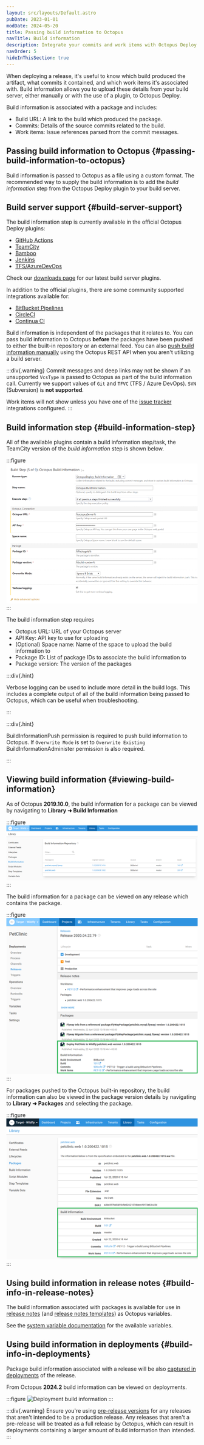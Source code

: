 ```yaml
---
layout: src/layouts/Default.astro
pubDate: 2023-01-01
modDate: 2024-05-20
title: Passing build information to Octopus
navTitle: Build information
description: Integrate your commits and work items with Octopus Deploy.
navOrder: 5
hideInThisSection: true
---
```


When deploying a release, it's useful to know which build produced the artifact, what commits it contained, and which work items it's associated with. Build information allows you to upload these details from your build server, either manually or with the use of a plugin, to Octopus Deploy.

Build information is associated with a package and includes:

- Build URL: A link to the build which produced the package.
- Commits: Details of the source commits related to the build.
- Work items: Issue references parsed from the commit messages.

## Passing build information to Octopus {#passing-build-information-to-octopus}

Build information is passed to Octopus as a file using a custom format. The recommended way to supply the build information is to add the _build information_ step from the Octopus Deploy plugin to your build server.

## Build server support {#build-server-support}

The build information step is currently available in the official Octopus Deploy plugins:

- [GitHub Actions](/docs/packaging-applications/build-servers/github-actions) 
- [TeamCity](/docs/packaging-applications/build-servers/teamcity) 
- [Bamboo](/docs/packaging-applications/build-servers/bamboo)
- [Jenkins](/docs/packaging-applications/build-servers/jenkins) 
- [TFS/AzureDevOps](/docs/packaging-applications/build-servers/tfs-azure-devops)

Check our [downloads page](https://octopus.com/downloads) for our latest build server plugins.

In addition to the official plugins, there are some community supported integrations available for:
- [BitBucket Pipelines](https://bitbucket.org/octopusdeploy/octopus-cli-run/src/master)
- [CircleCI](https://circleci.com/developer/orbs/orb/octopus-samples/octo-exp)
- [Continua CI](/docs/packaging-applications/build-servers/continua-ci)

Build information is independent of the packages that it relates to. You can pass build information to Octopus **before** the packages have been pushed to either the built-in repository or an external feed. You can also [push build information manually](https://octopus.com/blog/manually-push-build-information-to-octopus) using the Octopus REST API when you aren't utilizing a build server.

:::div{.warning}
Commit messages and deep links may not be shown if an unsupported `VcsType` is passed to Octopus as part of the build information call. Currently we support values of `Git` and `TFVC` (TFS / Azure DevOps). `SVN` (Subversion) is **not supported**.

Work items will not show unless you have one of the [issue tracker](/docs/releases/issue-tracking) integrations configured.
:::

## Build information step {#build-information-step}

All of the available plugins contain a build information step/task, the TeamCity version of the _build information_ step is shown below. 

:::figure
![TeamCity build information Step](/docs/packaging-applications/build-servers/build-information/images/build-information-step.png)
:::

The build information step requires
- Octopus URL: URL of your Octopus server
- API Key: API key to use for uploading
- (Optional) Space name: Name of the space to upload the build information to
- Package ID: List of package IDs to associate the build information to
- Package version: The version of the packages

:::div{.hint}

Verbose logging can be used to include more detail in the build logs. This includes a complete output of all of the build information being passed to Octopus, which can be useful when troubleshooting.

:::

:::div{.hint}

BuildInformationPush permission is required to push build information to Octopus. If `Overwrite Mode` is set to `Overwrite Existing` BuildInformationAdminister permission is also required.

:::

## Viewing build information {#viewing-build-information}

As of Octopus **2019.10.0**, the build information for a package can be viewed by navigating to **Library ➜ Build Information**

:::figure
![Library Build information](/docs/packaging-applications/build-servers/build-information/images/library-build-information-2.png)
:::

The build information for a package can be viewed on any release which contains the package.

:::figure
![Build information on release page](/docs/packaging-applications/build-servers/build-information/images/build-information-release-2.png)
:::

For packages pushed to the Octopus built-in repository, the build information can also be viewed in the package version details by navigating to **Library ➜ Packages** and selecting the package.

:::figure
![Build information on package version page](/docs/packaging-applications/build-servers/build-information/images/build-information-package-version-2.png)
:::

## Using build information in release notes {#build-info-in-release-notes}

The build information associated with packages is available for use in [release notes](/docs/releases/release-notes) (and [release notes templates](/docs/releases/release-notes/#templates)) as Octopus variables.

See the [system variable documentation](/docs/projects/variables/system-variables/#release-package-build-information) for the available variables.

## Using build information in deployments {#build-info-in-deployments}

Package build information associated with a release will be also [captured in deployments](/docs/releases/deployment-changes) of the release.

From Octopus **2024.2** build information can be viewed on deployments.

:::figure
![Deployment build information](/docs/packaging-applications/build-servers/build-information/images/deployment-build-information.png)
:::

:::div{.warning}
Ensure you're using [pre-release versions](/docs/releases/deployment-changes#versioning) for any releases that aren't intended to be a production release. Any releases that aren't a pre-release will be treated as a full release by Octopus, which can result in deployments containing a larger amount of build information than intended.
:::